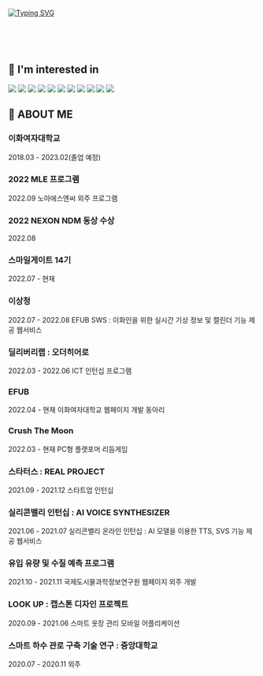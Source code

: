 
<!--
### Hello World!😄🌱
**thfla1105/thfla1105** is a ✨ _special_ ✨ repository because its `README.md` (this file) appears on your GitHub profile.

Here are some ideas to get you started:

- 🔭 I’m currently working on ...
- 🌱 I’m currently learning ...
- 👯 I’m looking to collaborate on ...
- 🤔 I’m looking for help with ...
- 💬 Ask me about ...
- 📫 How to reach me: ...
- 😄 Pronouns: ...
- ⚡ Fun fact: ...
-->
<div align="left">
<br><br><br>
 
[![Typing SVG](https://readme-typing-svg.herokuapp.com?font=Raleway&color=9D9ED2&size=35&center=true&vCenter=true&width=404&height=53&lines=%E3%80%80%E3%80%80SORIM%2C+%E3%80%80%E3%80%80)](https://git.io/typing-svg)
  
<br><br><br>

## 🔭 I'm interested in
<img src="https://img.shields.io/badge/java-007396?style=for-the-badge&logo=java&logoColor=white">
<img src="https://img.shields.io/badge/c++-00599C?style=for-the-badge&logo=c%2B%2B&logoColor=white">
<img src="https://img.shields.io/badge/python-3776AB?style=for-the-badge&logo=python&logoColor=white">
<img src="https://img.shields.io/badge/mysql-4479A1?style=for-the-badge&logo=mysql&logoColor=white">
<img src="https://img.shields.io/badge/docker-2496ED?style=for-the-badge&logo=docker&logoColor=white">
<img src="https://img.shields.io/badge/spring-6DB33F?style=for-the-badge&logo=spring-boot&logoColor=white">
<img src="https://img.shields.io/badge/c%23-%23239120.svg?style=for-the-badge&logo=c-sharp&logoColor=white">
<img src="https://img.shields.io/badge/unity-%23000000.svg?style=for-the-badge&logo=unity&logoColor=white">
<img src="https://img.shields.io/badge/AWS-%23FF9900.svg?style=for-the-badge&logo=amazon-aws&logoColor=white">
<img src="https://img.shields.io/badge/flask-%23000.svg?style=for-the-badge&logo=flask&logoColor=white">
<img src="https://img.shields.io/badge/vuejs-%2335495e.svg?style=for-the-badge&logo=vuedotjs&logoColor=%234FC08D">

## 🐥 ABOUT ME
### 이화여자대학교
2018.03 - 2023.02(졸업 예정)

### 2022 MLE 프로그램
2022.09
노아에스엔씨 외주 프로그램

### 2022 NEXON NDM 동상 수상
2022.08

### 스마일게이트 14기
2022.07 - 현재

### 이상청
2022.07 - 2022.08
EFUB SWS : 이화인을 위한 실시간 기상 정보 및 캘린더 기능 제공 웹서비스

### 딜리버리랩 : 오더히어로
2022.03 - 2022.06
ICT 인턴십 프로그램

### EFUB
2022.04 - 현재
이화여자대학교 웹페이지 개발 동아리

### Crush The Moon
2022.03 - 현재
PC형 플랫포머 리듬게임

### 스타터스 : REAL PROJECT
2021.09 - 2021.12
스타트업 인턴십

### 실리콘밸리 인턴십 : AI VOICE SYNTHESIZER
2021.06 - 2021.07
실리콘밸리 온라인 인턴십 : AI 모델을 이용한 TTS, SVS 기능 제공 웹서비스

### 유입 유량 및 수질 예측 프로그램
2021.10 - 2021.11
국제도시물과학정보연구원 웹페이지 외주 개발

### LOOK UP : 캡스톤 디자인 프로젝트
2020.09 - 2021.06
스마트 옷장 관리 모바일 어플리케이션

### 스마트 하수 관로 구축 기술 연구 : 중앙대학교
2020.07 - 2020.11
외주 
</div> 
